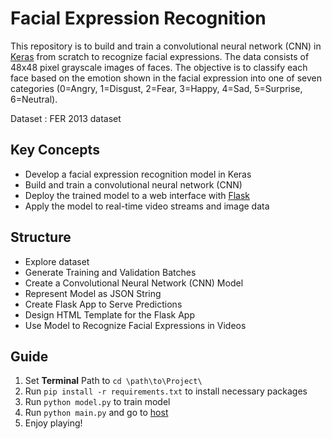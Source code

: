 # Facial Expression Recognition

This repository is to build and train a convolutional neural network (CNN) in [Keras](https://keras.io/) from scratch to recognize facial expressions. The data consists of 48x48 pixel grayscale images of faces. The objective is to classify each face based on the emotion shown in the facial expression into one of seven categories (0=Angry, 1=Disgust, 2=Fear, 3=Happy, 4=Sad, 5=Surprise, 6=Neutral).

Dataset : FER 2013 dataset

## Key Concepts
- Develop a facial expression recognition model in Keras
- Build and train a convolutional neural network (CNN)
- Deploy the trained model to a web interface with [Flask](https://flask.palletsprojects.com/en/1.1.x/)
- Apply the model to real-time video streams and image data

## Structure
- Explore dataset
- Generate Training and Validation Batches
- Create a Convolutional Neural Network (CNN) Model
- Represent Model as JSON String
- Create Flask App to Serve Predictions
- Design HTML Template for the Flask App
- Use Model to Recognize Facial Expressions in Videos

## Guide
1. Set **Terminal** Path to `cd \path\to\Project\`
2. Run `pip install -r requirements.txt` to install necessary packages
3. Run `python model.py` to train model
4. Run `python main.py` and go to [host](http://0.0.0.0:5000/)
5. Enjoy playing!

